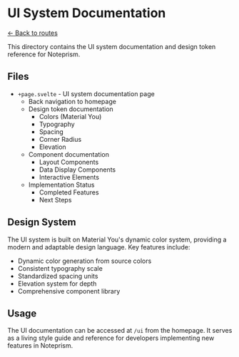 # UI System Documentation

[← Back to routes](../README.md)

This directory contains the UI system documentation and design token reference for Noteprism.

## Files
- `+page.svelte` - UI system documentation page
  - Back navigation to homepage
  - Design token documentation
    - Colors (Material You)
    - Typography
    - Spacing
    - Corner Radius
    - Elevation
  - Component documentation
    - Layout Components
    - Data Display Components
    - Interactive Elements
  - Implementation Status
    - Completed Features
    - Next Steps

## Design System

The UI system is built on Material You's dynamic color system, providing a modern and adaptable design language. Key features include:

- Dynamic color generation from source colors
- Consistent typography scale
- Standardized spacing units
- Elevation system for depth
- Comprehensive component library

## Usage

The UI documentation can be accessed at `/ui` from the homepage. It serves as a living style guide and reference for developers implementing new features in Noteprism. 